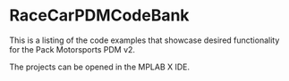 # RaceCarPDMCodeBank
This is a listing of the code examples that showcase desired functionality for the Pack Motorsports PDM v2.

The projects can be opened in the MPLAB X IDE.
